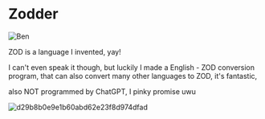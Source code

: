 # Zodder

![Ben](https://github.com/user-attachments/assets/e7fa6ea3-2348-406f-88dd-12f0870c31a9)

ZOD is a language I invented, yay!

I can't even speak it though, but luckily I made a English - ZOD conversion program, that can also convert many other languages to ZOD, it's fantastic, 

also NOT programmed by ChatGPT, I pinky promise uwu

![d29b8b0e9e1b60abd62e23f8d974dfad](https://github.com/user-attachments/assets/961a168c-877f-431e-84cb-e61c498609f9)
